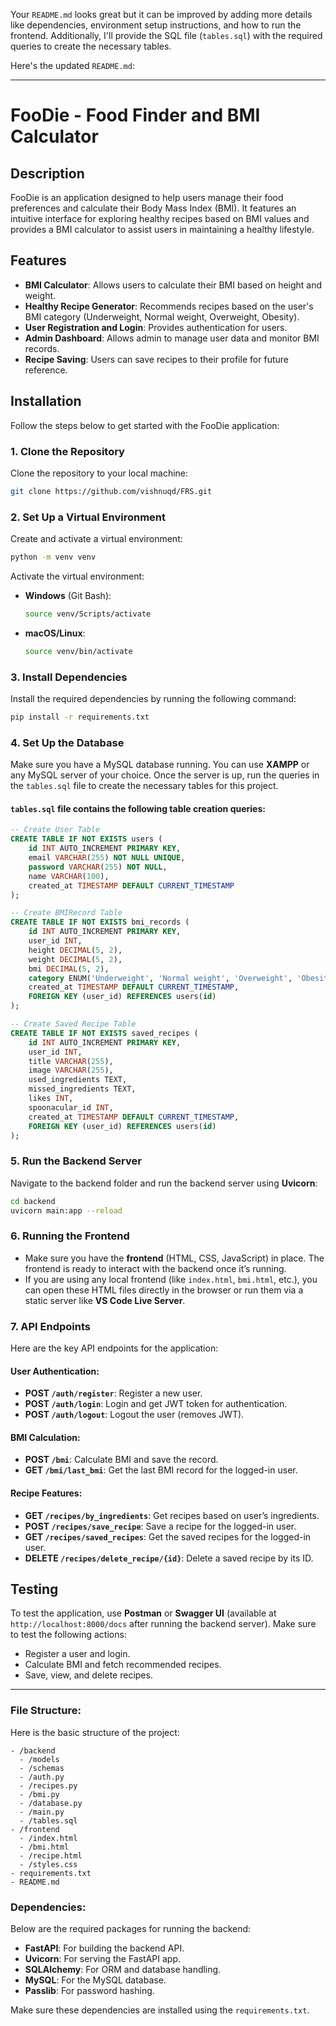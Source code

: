 Your `README.md` looks great but it can be improved by adding more details like dependencies, environment setup instructions, and how to run the frontend. Additionally, I'll provide the SQL file (`tables.sql`) with the required queries to create the necessary tables.

Here's the updated `README.md`:

---

# FooDie - Food Finder and BMI Calculator

## Description
FooDie is an application designed to help users manage their food preferences and calculate their Body Mass Index (BMI). It features an intuitive interface for exploring healthy recipes based on BMI values and provides a BMI calculator to assist users in maintaining a healthy lifestyle.

## Features
- **BMI Calculator**: Allows users to calculate their BMI based on height and weight.
- **Healthy Recipe Generator**: Recommends recipes based on the user's BMI category (Underweight, Normal weight, Overweight, Obesity).
- **User Registration and Login**: Provides authentication for users.
- **Admin Dashboard**: Allows admin to manage user data and monitor BMI records.
- **Recipe Saving**: Users can save recipes to their profile for future reference.

## Installation

Follow the steps below to get started with the FooDie application:

### 1. Clone the Repository
Clone the repository to your local machine:

```bash
git clone https://github.com/vishnuqd/FRS.git
```

### 2. Set Up a Virtual Environment
Create and activate a virtual environment:

```bash
python -m venv venv
```

Activate the virtual environment:

- **Windows** (Git Bash):
  ```bash
  source venv/Scripts/activate
  ```
  
- **macOS/Linux**:
  ```bash
  source venv/bin/activate
  ```

### 3. Install Dependencies
Install the required dependencies by running the following command:

```bash
pip install -r requirements.txt
```

### 4. Set Up the Database
Make sure you have a MySQL database running. You can use **XAMPP** or any MySQL server of your choice. Once the server is up, run the queries in the `tables.sql` file to create the necessary tables for this project.

#### `tables.sql` file contains the following table creation queries:

```sql
-- Create User Table
CREATE TABLE IF NOT EXISTS users (
    id INT AUTO_INCREMENT PRIMARY KEY,
    email VARCHAR(255) NOT NULL UNIQUE,
    password VARCHAR(255) NOT NULL,
    name VARCHAR(100),
    created_at TIMESTAMP DEFAULT CURRENT_TIMESTAMP
);

-- Create BMIRecord Table
CREATE TABLE IF NOT EXISTS bmi_records (
    id INT AUTO_INCREMENT PRIMARY KEY,
    user_id INT,
    height DECIMAL(5, 2),
    weight DECIMAL(5, 2),
    bmi DECIMAL(5, 2),
    category ENUM('Underweight', 'Normal weight', 'Overweight', 'Obesity'),
    created_at TIMESTAMP DEFAULT CURRENT_TIMESTAMP,
    FOREIGN KEY (user_id) REFERENCES users(id)
);

-- Create Saved Recipe Table
CREATE TABLE IF NOT EXISTS saved_recipes (
    id INT AUTO_INCREMENT PRIMARY KEY,
    user_id INT,
    title VARCHAR(255),
    image VARCHAR(255),
    used_ingredients TEXT,
    missed_ingredients TEXT,
    likes INT,
    spoonacular_id INT,
    created_at TIMESTAMP DEFAULT CURRENT_TIMESTAMP,
    FOREIGN KEY (user_id) REFERENCES users(id)
);
```

### 5. Run the Backend Server
Navigate to the backend folder and run the backend server using **Uvicorn**:

```bash
cd backend
uvicorn main:app --reload
```

### 6. Running the Frontend
- Make sure you have the **frontend** (HTML, CSS, JavaScript) in place. The frontend is ready to interact with the backend once it’s running.
- If you are using any local frontend (like `index.html`, `bmi.html`, etc.), you can open these HTML files directly in the browser or run them via a static server like **VS Code Live Server**.

### 7. API Endpoints

Here are the key API endpoints for the application:

#### **User Authentication**:
- **POST `/auth/register`**: Register a new user.
- **POST `/auth/login`**: Login and get JWT token for authentication.
- **POST `/auth/logout`**: Logout the user (removes JWT).

#### **BMI Calculation**:
- **POST `/bmi`**: Calculate BMI and save the record.
- **GET `/bmi/last_bmi`**: Get the last BMI record for the logged-in user.

#### **Recipe Features**:
- **GET `/recipes/by_ingredients`**: Get recipes based on user’s ingredients.
- **POST `/recipes/save_recipe`**: Save a recipe for the logged-in user.
- **GET `/recipes/saved_recipes`**: Get the saved recipes for the logged-in user.
- **DELETE `/recipes/delete_recipe/{id}`**: Delete a saved recipe by its ID.

## Testing
To test the application, use **Postman** or **Swagger UI** (available at `http://localhost:8000/docs` after running the backend server). Make sure to test the following actions:
- Register a user and login.
- Calculate BMI and fetch recommended recipes.
- Save, view, and delete recipes.

---

### **File Structure**:
Here is the basic structure of the project:
```
- /backend
  - /models
  - /schemas
  - /auth.py
  - /recipes.py
  - /bmi.py
  - /database.py
  - /main.py
  - /tables.sql
- /frontend
  - /index.html
  - /bmi.html
  - /recipe.html
  - /styles.css
- requirements.txt
- README.md
```

### **Dependencies**:
Below are the required packages for running the backend:

- **FastAPI**: For building the backend API.
- **Uvicorn**: For serving the FastAPI app.
- **SQLAlchemy**: For ORM and database handling.
- **MySQL**: For the MySQL database.
- **Passlib**: For password hashing.

Make sure these dependencies are installed using the `requirements.txt`.

